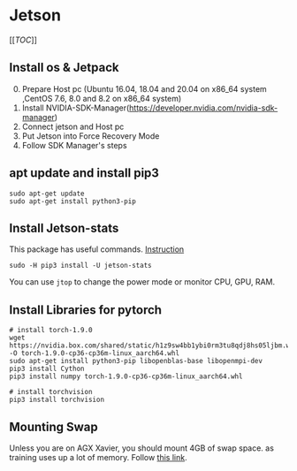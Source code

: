 Jetson
======

[[_TOC_]]

## Install os & Jetpack 
0. Prepare Host pc (Ubuntu 16.04, 18.04 and 20.04 on x86_64 system ,CentOS 7.6, 8.0 and 8.2 on x86_64 system)
1. Install NVIDIA-SDK-Manager(https://developer.nvidia.com/nvidia-sdk-manager)
2. Connect jetson and Host pc 
3. Put Jetson into Force Recovery Mode
4. Follow SDK Manager's steps

## apt update and install pip3
```shell
sudo apt-get update
sudo apt-get install python3-pip
```

## Install Jetson-stats
This package has useful commands. [Instruction](https://github.com/rbonghi/jetson_stats)
```shell
sudo -H pip3 install -U jetson-stats
```

You can use ``jtop`` to change the power mode or monitor CPU, GPU, RAM.


## Install Libraries for pytorch
```shell
# install torch-1.9.0
wget https://nvidia.box.com/shared/static/h1z9sw4bb1ybi0rm3tu8qdj8hs05ljbm.whl -O torch-1.9.0-cp36-cp36m-linux_aarch64.whl
sudo apt-get install python3-pip libopenblas-base libopenmpi-dev 
pip3 install Cython
pip3 install numpy torch-1.9.0-cp36-cp36m-linux_aarch64.whl

# install torchvision
pip3 install torchvision
```



## Mounting Swap
Unless you are on AGX Xavier, you should mount 4GB of swap space. as training uses up a lot of memory. Follow [this link](https://github.com/dusty-nv/jetson-inference/blob/master/docs/pytorch-transfer-learning.md#mounting-swap).
